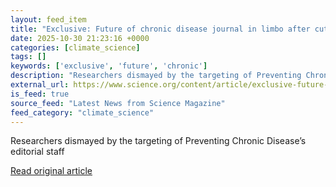 ```yaml
---
layout: feed_item
title: "Exclusive: Future of chronic disease journal in limbo after cuts at CDC"
date: 2025-10-30 21:23:16 +0000
categories: [climate_science]
tags: []
keywords: ['exclusive', 'future', 'chronic']
description: "Researchers dismayed by the targeting of Preventing Chronic Disease’s editorial staff"
external_url: https://www.science.org/content/article/exclusive-future-chronic-disease-journal-limbo-after-cuts-cdc
is_feed: true
source_feed: "Latest News from Science Magazine"
feed_category: "climate_science"
---
```


Researchers dismayed by the targeting of Preventing Chronic Disease’s editorial staff

[Read original article](https://www.science.org/content/article/exclusive-future-chronic-disease-journal-limbo-after-cuts-cdc)
